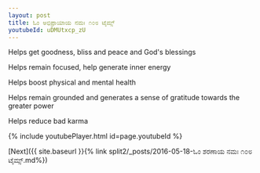 ```yaml
---
layout: post
title: ಓಂ ಅಭಿಪ್ರಾಯಾಯ ನಮಃ ೧೦೮ ಟೈಮ್ಸ್
youtubeId: uDMUtxcp_zU
---
```

 
 
Helps get goodness, bliss and peace and God's blessings
 
Helps remain focused, help generate inner energy 
 
Helps boost physical and mental health 
 
Helps remain grounded and generates a sense of gratitude towards the greater power 
 
Helps reduce bad karma
 
 
 
 


{% include youtubePlayer.html id=page.youtubeId %}
 
[Next]({{ site.baseurl }}{% link  split2/_posts/2016-05-18-ಓಂ ಶರಣಾಯ ನಮಃ ೧೦೮ ಟೈಮ್ಸ್.md%})
 
